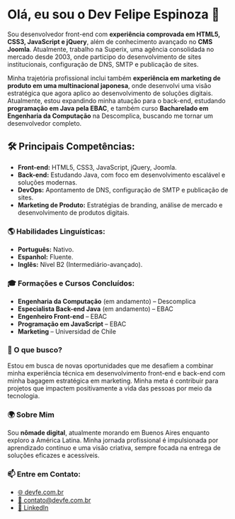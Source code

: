 <h1>
    Olá, eu sou o Dev Felipe Espinoza 👋
</h1>
<p>
    Sou desenvolvedor front-end com <strong>experiência comprovada em HTML5, CSS3, JavaScript e jQuery</strong>, além de conhecimento avançado no <strong>CMS Joomla</strong>. Atualmente, trabalho na Superix, uma agência consolidada no mercado desde 2003, onde participo do desenvolvimento de sites institucionais, configuração de DNS, SMTP e publicação de sites.
</p>
<p>
    Minha trajetória profissional inclui também <strong>experiência em marketing de produto em uma multinacional japonesa</strong>, onde desenvolvi uma visão estratégica que agora aplico ao desenvolvimento de soluções digitais. Atualmente, estou expandindo minha atuação para o back-end, estudando <strong>programação em Java pela EBAC</strong>, e também curso <strong>Bacharelado em Engenharia da Computação</strong> na Descomplica, buscando me tornar um desenvolvedor completo.
</p>

<h2>🛠️ Principais Competências:</h2>
<ul>
    <li><strong>Front-end:</strong> HTML5, CSS3, JavaScript, jQuery, Joomla.</li>
    <li><strong>Back-end:</strong> Estudando Java, com foco em desenvolvimento escalável e soluções modernas.</li>
    <li><strong>DevOps:</strong> Apontamento de DNS, configuração de SMTP e publicação de sites.</li>
    <li><strong>Marketing de Produto:</strong> Estratégias de branding, análise de mercado e desenvolvimento de produtos digitais.</li>
</ul>

<h3>🌎 Habilidades Linguísticas:</h3>
<ul>
    <li><strong>Português:</strong> Nativo.</li>
    <li><strong>Espanhol:</strong> Fluente.</li>
    <li><strong>Inglês:</strong> Nível B2 (Intermediário-avançado).</li>
</ul>

<h3>🎓 Formações e Cursos Concluídos:</h3>
<ul>
    <li><strong>Engenharia da Computação</strong> (em andamento) – Descomplica</li>
    <li><strong>Especialista Back-end Java</strong> (em andamento) – EBAC</li>
    <li><strong>Engenheiro Front-end</strong> – EBAC</li>
    <li><strong>Programação em JavaScript</strong> – EBAC</li>
    <li><strong>Marketing</strong> – Universidad de Chile</li>
</ul>

<h3>🚀 O que busco?</h3>
<p>
    Estou em busca de novas oportunidades que me desafiem a combinar minha experiência técnica em desenvolvimento front-end e back-end com minha bagagem estratégica em marketing. Minha meta é contribuir para projetos que impactem positivamente a vida das pessoas por meio da tecnologia.
</p>

<h3>🌍 Sobre Mim</h3>
<p>
    Sou <strong>nômade digital</strong>, atualmente morando em Buenos Aires enquanto exploro a América Latina. Minha jornada profissional é impulsionada por aprendizado contínuo e uma visão criativa, sempre focada na entrega de soluções eficazes e acessíveis.
</p>

<h3>📫 Entre em Contato:</h3>
<ul>
    <li>
        <a href="https://www.devfe.com.br" target="_blank" rel="noopener noreferrer">
            🌐 devfe.com.br
        </a>
    </li>
    <li>
        <a href="mailto:contato@devfe.com.br?subject=CONTATO%20VIA%20GITHUB" target="_blank" rel="noopener noreferrer">
            📧 contato@devfe.com.br
        </a>
    </li>
    <li>
        <a href="https://www.linkedin.com/in/fde95" target="_blank" rel="noopener noreferrer">
            💼 LinkedIn
        </a>
    </li>
</ul>
